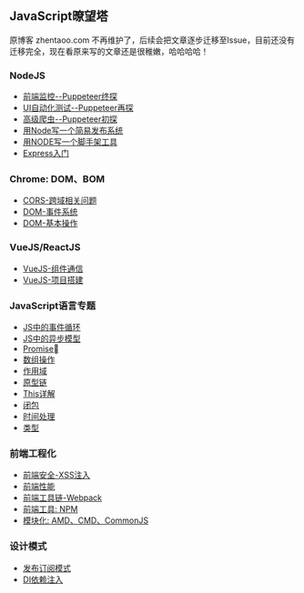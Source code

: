 ## JavaScript暸望塔

 原博客 zhentaoo.com 不再维护了，后续会把文章逐步迁移至Issue，目前还没有迁移完全，现在看原来写的文章还是很稚嫩，哈哈哈哈！

### NodeJS
- [前端监控--Puppeteer终探]()
- [UI自动化测试--Puppeteer再探]()
- [高级爬虫--Puppeteer初探]()
- [用Node写一个简易发布系统]()
- [用NODE写一个脚手架工具]()
- [Express入门]()

### Chrome: DOM、BOM
- [CORS-跨域相关问题]()
- [DOM-事件系统]()
- [DOM-基本操作]()

### VueJS/ReactJS
- [VueJS-组件通信]()
- [VueJS-项目搭建]()

### JavaScript语言专题
- [JS中的事件循环]()
- [JS中的异步模型]()
- [Promise]()
- [数组操作]()
- [作用域]()
- [原型链]()
- [This详解]()
- [闭包]()
- [时间处理]()
- [类型]()

### 前端工程化
- [前端安全-XSS注入]()
- [前端性能]()
- [前端工具链-Webpack]()
- [前端工具: NPM]()
- [模块化: AMD、CMD、CommonJS]()

### 设计模式
- [发布订阅模式]()
- [DI依赖注入]()

